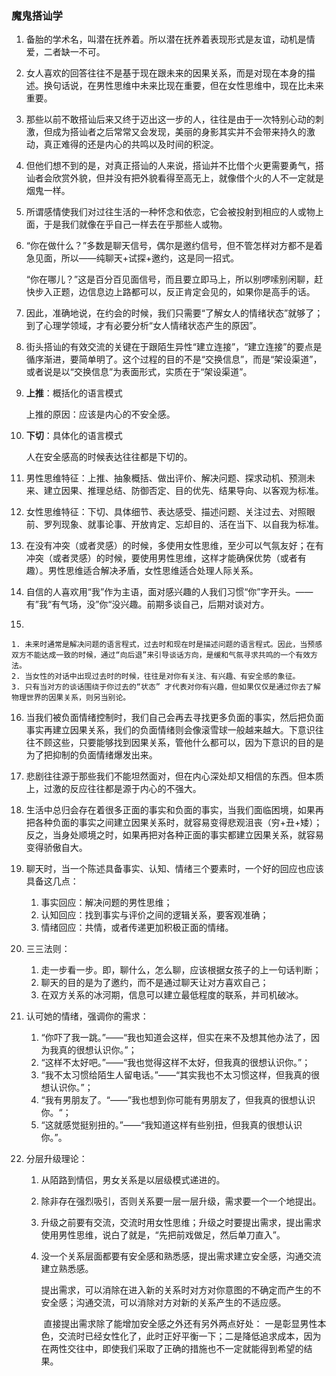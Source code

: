 ### 魔鬼搭讪学

1. 备胎的学术名，叫潜在抚养着。所以潜在抚养着表现形式是友谊，动机是情爱，二者缺一不可。

2. 女人喜欢的回答往往不是基于现在跟未来的因果关系，而是对现在本身的描述。换句话说，在男性思维中未来比现在重要，但在女性思维中，现在比未来重要。

3. 那些以前不敢搭讪后来又终于迈出这一步的人，往往是由于一次特别心动的刺激，但成为搭讪者之后常常又会发现，美丽的身影其实并不会带来持久的激动，真正难得的还是内心的共鸣以及时间的积淀。

4. 但他们想不到的是，对真正搭讪的人来说，搭讪并不比借个火更需要勇气，搭讪者会欣赏外貌，但并没有把外貌看得至高无上，就像借个火的人不一定就是烟鬼一样。

5. 所谓感情使我们对过往生活的一种怀念和依恋，它会被投射到相应的人或物上面，于是我们就像在乎自己一样去在乎那些人或物。

6. “你在做什么？”多数是聊天信号，偶尔是邀约信号，但不管怎样对方都不是着急见面，所以——纯聊天+试探+邀约，这是同一招式。

   “你在哪儿？”这是百分百见面信号，而且要立即马上，所以别啰嗦别闲聊，赶快步入正题，边信息边上路都可以，反正肯定会见的，如果你是高手的话。

7. 因此，准确地说，在约会的时候，我们只需要“了解女人的情绪状态”就够了；到了心理学领域，才有必要分析“女人情绪状态产生的原因”。

8. 街头搭讪的有效交流的关键在于跟陌生异性“建立连接”，“建立连接”的要点是循序渐进，要简单明了。这个过程的目的不是“交换信息”，而是“架设渠道”，或者说是以“交换信息”为表面形式，实质在于“架设渠道”。

9. **上推**：概括化的语言模式

   上推的原因：应该是内心的不安全感。

10. **下切**：具体化的语言模式

    人在安全感高的时候表达往往都是下切的。

11. 男性思维特征：上推、抽象概括、做出评价、解决问题、探求动机、预测未来、建立因果、推理总结、防御否定、目的优先、结果导向、以客观为标准。

12. 女性思维特征：下切、具体细节、表达感受、描述问题、关注过去、对照眼前、罗列现象、就事论事、开放肯定、忘却目的、活在当下、以自我为标准。 

13. 在没有冲突（或者灵感）的时候，多使用女性思维，至少可以气氛友好；在有冲突（或者灵感）的时候，要使用男性思维，这样才能确保优势（或者有趣）。男性思维适合解决矛盾，女性思维适合处理人际关系。

14. 自信的人喜欢用“我”作为主语，面对感兴趣的人我们习惯“你”字开头。——有”我“有气场，没”你“没兴趣。前期多谈自己，后期对谈对方。

15. 

    1. 未来时通常是解决问题的语言程式，过去时和现在时是描述问题的语言程式。因此，当预感双方不能达成一致的时候，通过“向后退”来引导谈话方向，是缓和气氛寻求共鸣的一个有效方法。
    2. 当女性的对话中出现过去时的时候，往往是对你有关注、有兴趣、有安全感的象征。
    3. 只有当对方的谈话围绕于你过去的“状态” 才代表对你有兴趣，但如果仅仅是通过你去了解物理世界的因果关系，则另当别论。

16. 当我们被负面情绪控制时，我们自己会再去寻找更多负面的事实，然后把负面事实再建立因果关系，我们的负面情绪则会像滚雪球一般越来越大。下意识往往不顾这些，只要能够找到因果关系，管他什么都可以，因为下意识的目的是为了把抑制的负面情绪爆发出来。

17. 悲剧往往源于那些我们不能坦然面对，但在内心深处却又相信的东西。但本质上，过激的反应往往都是源于内心的不强大。

18. 生活中总归会存在着很多正面的事实和负面的事实，当我们面临困境，如果再把各种负面的事实之间建立因果关系时，就容易变得悲观沮丧（穷+丑+矮）；反之，当身处顺境之时，如果再把对各种正面的事实都建立因果关系，就容易变得骄傲自大。

19. 聊天时，当一个陈述具备事实、认知、情绪三个要素时，一个好的回应也应该具备这几点：

    1. 事实回应：解决问题的男性思维；
    2. 认知回应：找到事实与评价之间的逻辑关系，要客观准确；
    3. 情绪回应：共情，或者传递更加积极正面的情绪。

20. 三三法则：

    1. 走一步看一步。即，聊什么，怎么聊，应该根据女孩子的上一句话判断；
    2. 聊天的目的是为了邀约，而不是通过聊天让对方喜欢自己；
    3. 在双方关系的冰河期，信息可以建立最低程度的联系，并司机破冰。

21. 认可她的情绪，强调你的需求：

    1. “你吓了我一跳。”——“我也知道会这样，但实在来不及想其他办法了，因为我真的很想认识你。”；
    2. “这样不太好吧。”——“我也觉得这样不太好，但我真的很想认识你。”；
    3. “我不太习惯给陌生人留电话。”——“其实我也不太习惯这样，但我真的很想认识你。”；
    4. “我有男朋友了。“——”我也想到你可能有男朋友了，但我真的很想认识你。“；
    5. “这就感觉挺别扭的。”——“我知道这样有些别扭，但我真的很想认识你。”。

22. 分层升级理论：

    1. 从陌路到情侣，男女关系是以层级模式递进的。

    2. 除非存在强烈吸引，否则关系要一层一层升级，需求要一个一个地提出。

    3. 升级之前要有交流，交流时用女性思维；升级之时要提出需求，提出需求使用男性思维，说白了就是，“先把前戏做足，然后单刀直入”。

    4. 没一个关系层面都要有安全感和熟悉感，提出需求建立安全感，沟通交流建立熟悉感。

       ​		提出需求，可以消除在进入新的关系时对方对你意图的不确定而产生的不安全感；沟通交流，可以消除对方对新的关系产生的不适应感。

       ​		直接提出需求除了能增加安全感之外还有另外两点好处： 一是彰显男性本色，交流时已经女性化了，此时正好平衡一下；二是降低追求成本，因为在两性交往中，即使我们采取了正确的措施也不一定就能得到希望的结果。



